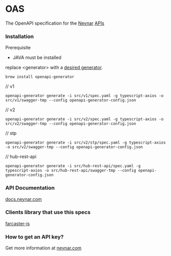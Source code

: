 # OAS

The OpenAPI specification for the [Neynar](https://neynar.com) [APIs](https://docs.neynar.com)

### Installation
Prerequisite
- JAVA must be installed

replace \<generator\> with a [desired generator](https://openapi-generator.tech/docs/generators).

```
brew install openapi-generator
```

// v1
```
openapi-generator generate -i src/v1/spec.yaml -g typescript-axios -o src/v1/swagger-tmp --config openapi-generator-config.json
```

// v2
```
openapi-generator generate -i src/v2/spec.yaml -g typescript-axios -o src/v2/swagger-tmp --config openapi-generator-config.json
```

// stp
```
openapi-generator generate -i src/v2/stp/spec.yaml -g typescript-axios -o src/v2/swagger-tmp --config openapi-generator-config.json
```

// hub-rest-api
```
openapi-generator generate -i src/hub-rest-api/spec.yaml -g typescript-axios -o src/hub-rest-api/swagger-tmp --config openapi-generator-config.json
```

### API Documentation
[docs.neynar.com](https://docs.neynar.com/)

### Clients library that use this specs
[farcaster-js](https://github.com/standard-crypto/farcaster-js/)

### How to get an API key?
Get more information at [neynar.com](https://neynar.com/)
